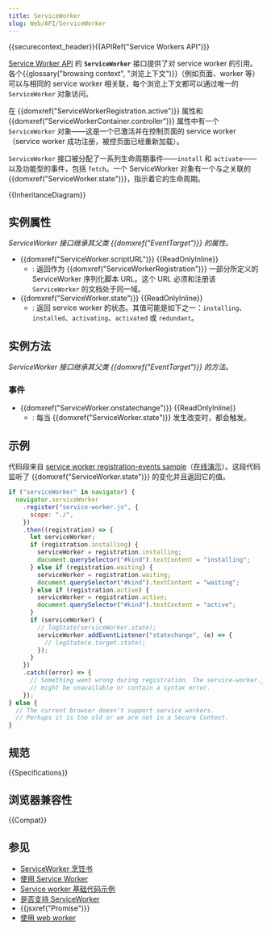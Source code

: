 ```yaml
---
title: ServiceWorker
slug: Web/API/ServiceWorker
---
```


{{securecontext_header}}{{APIRef("Service Workers API")}}

[Service Worker API](/zh-CN/docs/Web/API/Service_Worker_API) 的 **`ServiceWorker`** 接口提供了对 service worker 的引用。各个{{glossary("browsing context", "浏览上下文")}}（例如页面、worker 等）可以与相同的 service worker 相关联，每个浏览上下文都可以通过唯一的 `ServiceWorker` 对象访问。

在 {{domxref("ServiceWorkerRegistration.active")}} 属性和 {{domxref("ServiceWorkerContainer.controller")}} 属性中有一个 `ServiceWorker` 对象——这是一个已激活并在控制页面的 service worker（service worker 成功注册，被控页面已经重新加载）。

`ServiceWorker` 接口被分配了一系列生命周期事件——`install` 和 `activate`——以及功能型的事件，包括 `fetch`。一个 ServiceWorker 对象有一个与之关联的 {{domxref("ServiceWorker.state")}}，指示着它的生命周期。

{{InheritanceDiagram}}

## 实例属性

_ServiceWorker 接口继承其父类 {{domxref("EventTarget")}} 的属性。_

- {{domxref("ServiceWorker.scriptURL")}} {{ReadOnlyInline}}
  - : 返回作为 {{domxref("ServiceWorkerRegistration")}} 一部分所定义的 ServiceWorker 序列化脚本 URL。这个 URL 必须和注册该 `ServiceWorker` 的文档处于同一域。
- {{domxref("ServiceWorker.state")}} {{ReadOnlyInline}}
  - : 返回 service worker 的状态。其值可能是如下之一：`installing`、`installed`、`activating`、`activated` 或 `redundant`。

## 实例方法

_ServiceWorker 接口继承其父类 {{domxref("EventTarget")}} 的方法。_

### 事件

- {{domxref("ServiceWorker.onstatechange")}} {{ReadOnlyInline}}
  - : 每当 {{domxref("ServiceWorker.state")}} 发生改变时，都会触发。

## 示例

代码段来自 [service worker registration-events sample](https://github.com/GoogleChrome/samples/blob/gh-pages/service-worker/registration-events/index.html)（[在线演示](https://googlechrome.github.io/samples/service-worker/registration-events/)）。这段代码监听了 {{domxref("ServiceWorker.state")}} 的变化并且返回它的值。

```js
if ("serviceWorker" in navigator) {
  navigator.serviceWorker
    .register("service-worker.js", {
      scope: "./",
    })
    .then((registration) => {
      let serviceWorker;
      if (registration.installing) {
        serviceWorker = registration.installing;
        document.querySelector("#kind").textContent = "installing";
      } else if (registration.waiting) {
        serviceWorker = registration.waiting;
        document.querySelector("#kind").textContent = "waiting";
      } else if (registration.active) {
        serviceWorker = registration.active;
        document.querySelector("#kind").textContent = "active";
      }
      if (serviceWorker) {
        // logState(serviceWorker.state);
        serviceWorker.addEventListener("statechange", (e) => {
          // logState(e.target.state);
        });
      }
    })
    .catch((error) => {
      // Something went wrong during registration. The service-worker.js file
      // might be unavailable or contain a syntax error.
    });
} else {
  // The current browser doesn't support service workers.
  // Perhaps it is too old or we are not in a Secure Context.
}
```

## 规范

{{Specifications}}

## 浏览器兼容性

{{Compat}}

## 参见

- [ServiceWorker 烹饪书](https://github.com/mdn/serviceworker-cookbook)
- [使用 Service Worker](/zh-CN/docs/Web/API/ServiceWorker_API/Using_Service_Workers)
- [Service worker 基础代码示例](https://github.com/mdn/sw-test)
- [是否支持 ServiceWorker](https://jakearchibald.github.io/isserviceworkerready/)
- {{jsxref("Promise")}}
- [使用 web worker](/zh-CN/docs/Web/Guide/Performance/Using_web_workers)

